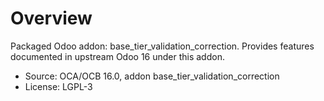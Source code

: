 # Overview

Packaged Odoo addon: base_tier_validation_correction. Provides features documented in upstream Odoo 16 under this addon.

- Source: OCA/OCB 16.0, addon base_tier_validation_correction
- License: LGPL-3
